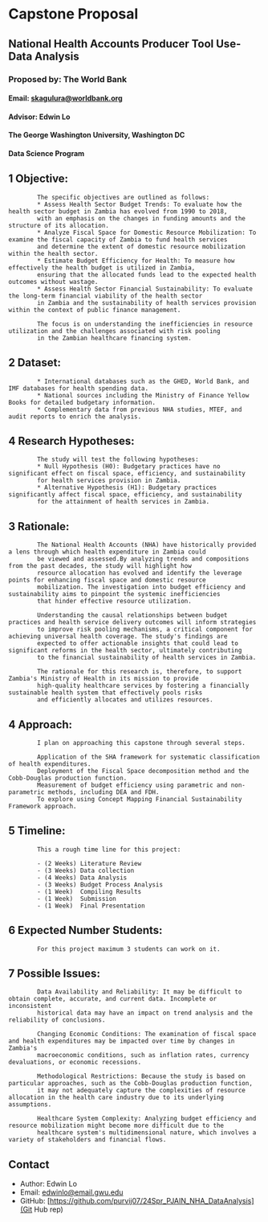 
# Capstone Proposal
## National Health Accounts Producer Tool Use- Data Analysis
### Proposed by: The World Bank
#### Email: skagulura@worldbank.org
#### Advisor: Edwin Lo
#### The George Washington University, Washington DC  
#### Data Science Program

## 1 Objective:  
 
            The specific objectives are outlined as follows:
            * Assess Health Sector Budget Trends: To evaluate how the health sector budget in Zambia has evolved from 1990 to 2018, 
            with an emphasis on the changes in funding amounts and the structure of its allocation.
            * Analyze Fiscal Space for Domestic Resource Mobilization: To examine the fiscal capacity of Zambia to fund health services
            and determine the extent of domestic resource mobilization within the health sector.
            * Estimate Budget Efficiency for Health: To measure how effectively the health budget is utilized in Zambia, 
            ensuring that the allocated funds lead to the expected health outcomes without wastage.
            * Assess Health Sector Financial Sustainability: To evaluate the long-term financial viability of the health sector 
            in Zambia and the sustainability of health services provision within the context of public finance management.

            The focus is on understanding the inefficiencies in resource utilization and the challenges associated with risk pooling 
            in the Zambian healthcare financing system.
            

## 2 Dataset:  

            * International databases such as the GHED, World Bank, and IMF databases for health spending data.
            * National sources including the Ministry of Finance Yellow Books for detailed budgetary information.
            * Complementary data from previous NHA studies, MTEF, and audit reports to enrich the analysis.

            

## 4 Research Hypotheses:  

            The study will test the following hypotheses:
            * Null Hypothesis (H0): Budgetary practices have no significant effect on fiscal space, efficiency, and sustainability
            for health services provision in Zambia.
            * Alternative Hypothesis (H1): Budgetary practices significantly affect fiscal space, efficiency, and sustainability 
            for the attainment of health services in Zambia.
            


## 3 Rationale:  

            The National Health Accounts (NHA) have historically provided a lens through which health expenditure in Zambia could 
            be viewed and assessed.By analyzing trends and compositions from the past decades, the study will highlight how 
            resource allocation has evolved and identify the leverage points for enhancing fiscal space and domestic resource 
            mobilization. The investigation into budget efficiency and sustainability aims to pinpoint the systemic inefficiencies 
            that hinder effective resource utilization.

            Understanding the causal relationships between budget practices and health service delivery outcomes will inform strategies 
            to improve risk pooling mechanisms, a critical component for achieving universal health coverage. The study's findings are 
            expected to offer actionable insights that could lead to significant reforms in the health sector, ultimately contributing 
            to the financial sustainability of health services in Zambia.

            The rationale for this research is, therefore, to support Zambia's Ministry of Health in its mission to provide 
            high-quality healthcare services by fostering a financially sustainable health system that effectively pools risks 
            and efficiently allocates and utilizes resources.

            

## 4 Approach:  

            I plan on approaching this capstone through several steps.  

            Application of the SHA framework for systematic classification of health expenditures.
            Deployment of the Fiscal Space decomposition method and the Cobb-Douglas production function.
            Measurement of budget efficiency using parametric and non-parametric methods, including DEA and FDH. 
            To explore using Concept Mapping Financial Sustainability Framework approach.
            

## 5 Timeline:  

            This a rough time line for this project:  

            - ⁠(2 Weeks) Literature Review
            - (3 Weeks) Data collection 
            - (4 Weeks) Data Analysis
            - (3 Weeks) Budget Process Analysis
            - (1 Week)  Compiling Results  
            - (1 Week)  Submission
            - (1 Week)  Final Presentation

            

## 6 Expected Number Students:  

            For this project maximum 3 students can work on it.  
            

## 7 Possible Issues:  

            Data Availability and Reliability: It may be difficult to obtain complete, accurate, and current data. Incomplete or inconsistent 
            historical data may have an impact on trend analysis and the reliability of conclusions.

            Changing Economic Conditions: The examination of fiscal space and health expenditures may be impacted over time by changes in Zambia's 
            macroeconomic conditions, such as inflation rates, currency devaluations, or economic recessions.

            Methodological Restrictions: Because the study is based on particular approaches, such as the Cobb-Douglas production function, 
            it may not adequately capture the complexities of resource allocation in the health care industry due to its underlying assumptions.

            Healthcare System Complexity: Analyzing budget efficiency and resource mobilization might become more difficult due to the 
            healthcare system's multidimensional nature, which involves a variety of stakeholders and financial flows.
            


## Contact
- Author: Edwin Lo
- Email: [edwinlo@email.gwu.edu](Eamil)
- GitHub: [https://github.com/purvij07/24Spr_PJAIN_NHA_DataAnalysis](Git Hub rep)
